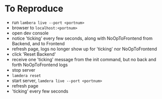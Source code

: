 # To Reproduce

* run `lambera live --port <portnum>`
* browser to `localhost:<portnum>`
* open dev console
* notice 'ticking' every few seconds, along with NoOpToFrontend from Backend, and to Frontend
* refresh page, logs no longer show up for 'ticking' nor NoOpToFrontend
* click 'Reset Backend'
* receive one 'ticking' message from the init command, but no back and forth NoOpToFrontend logs
* stop server
* `lamdera reset`
* start server, `lamdera live --port <portnum>`
* refresh page
* 'ticking' every few seconds

